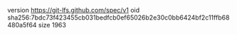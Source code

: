 version https://git-lfs.github.com/spec/v1
oid sha256:7bdc73f423455cb031bedfcb0ef65026b2e30c0bb6424bf2c11ffb68480a5f64
size 1963
